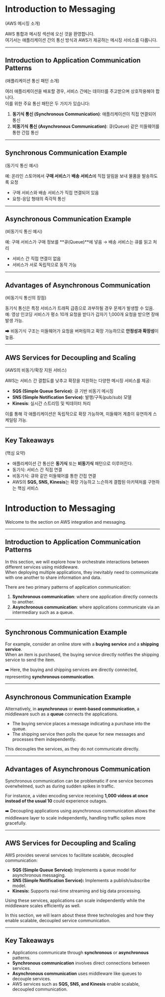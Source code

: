 # Introduction to Messaging  
(AWS 메시징 소개)

AWS 통합과 메시징 섹션에 오신 것을 환영합니다.  
여기서는 애플리케이션 간의 통신 방식과 AWS가 제공하는 메시징 서비스를 다룹니다.  

---

## Introduction to Application Communication Patterns  
(애플리케이션 통신 패턴 소개)

여러 애플리케이션을 배포할 경우, 서비스 간에는 데이터를 주고받으며 상호작용해야 합니다.  
이를 위한 주요 통신 패턴은 두 가지가 있습니다:

1. **동기식 통신 (Synchronous Communication)**: 애플리케이션이 직접 연결되어 통신  
2. **비동기식 통신 (Asynchronous Communication)**: 큐(Queue) 같은 미들웨어를 통한 간접 통신  

---

## Synchronous Communication Example  
(동기식 통신 예시)

예: 온라인 스토어에서 **구매 서비스**가 **배송 서비스**에 직접 알림을 보내 물품을 발송하도록 요청  
- 구매 서비스와 배송 서비스가 직접 연결되어 있음  
- 요청-응답 형태의 즉각적 통신  

---

## Asynchronous Communication Example  
(비동기식 통신 예시)

예: 구매 서비스가 구매 정보를 **큐(Queue)**에 넣음 → 배송 서비스는 큐를 읽고 처리  
- 서비스 간 직접 연결이 없음  
- 서비스가 서로 독립적으로 동작 가능  

---

## Advantages of Asynchronous Communication  
(비동기식 통신의 장점)

동기식 통신은 특정 서비스가 트래픽 급증으로 과부하될 경우 문제가 발생할 수 있음.  
예: 영상 인코딩 서비스가 평소 10개 요청을 받다가 갑자기 1,000개 요청을 받으면 장애 발생 가능.  

➡ 비동기식 구조는 미들웨어가 요청을 버퍼링하고 확장 가능하므로 **안정성과 확장성**이 높음.  

---

## AWS Services for Decoupling and Scaling  
(AWS의 비동기/확장 지원 서비스)

AWS는 서비스 간 결합도를 낮추고 확장을 지원하는 다양한 메시징 서비스를 제공:  

- **SQS (Simple Queue Service)**: 큐 기반 비동기 메시징  
- **SNS (Simple Notification Service)**: 발행/구독(pub/sub) 모델  
- **Kinesis**: 실시간 스트리밍 및 빅데이터 처리  

이를 통해 각 애플리케이션은 독립적으로 확장 가능하며, 미들웨어 계층이 유연하게 스케일링 가능.  

---

## Key Takeaways  
(핵심 요약)

- 애플리케이션 간 통신은 **동기식** 또는 **비동기식** 패턴으로 이루어진다.  
- 동기식: 서비스 간 직접 연결  
- 비동기식: 큐와 같은 미들웨어를 통한 간접 연결  
- AWS의 **SQS, SNS, Kinesis**는 확장 가능하고 느슨하게 결합된 아키텍처를 구현하는 핵심 서비스  



# Introduction to Messaging  

Welcome to the section on AWS integration and messaging.  

---

## Introduction to Application Communication Patterns  

In this section, we will explore how to orchestrate interactions between different services using middleware.  
When deploying multiple applications, they inevitably need to communicate with one another to share information and data.  

There are two primary patterns of application communication:  

1. **Synchronous communication**: where one application directly connects to another.  
2. **Asynchronous communication**: where applications communicate via an intermediary such as a queue.  

---

## Synchronous Communication Example  

For example, consider an online store with a **buying service** and a **shipping service**.  
When an item is purchased, the buying service directly notifies the shipping service to send the item.  

➡️ Here, the buying and shipping services are directly connected, representing **synchronous communication**.  

---

## Asynchronous Communication Example  

Alternatively, in **asynchronous** or **event-based communication**, a middleware such as a **queue** connects the applications.  

- The buying service places a message indicating a purchase into the queue.  
- The shipping service then polls the queue for new messages and processes them independently.  

This decouples the services, as they do not communicate directly.  

---

## Advantages of Asynchronous Communication  

Synchronous communication can be problematic if one service becomes overwhelmed, such as during sudden spikes in traffic.  

For instance, a video encoding service receiving **1,000 videos at once instead of the usual 10** could experience outages.  

➡️ Decoupling applications using asynchronous communication allows the middleware layer to scale independently, handling traffic spikes more gracefully.  

---

## AWS Services for Decoupling and Scaling  

AWS provides several services to facilitate scalable, decoupled communication:  

- **SQS (Simple Queue Service):** Implements a queue model for asynchronous messaging.  
- **SNS (Simple Notification Service):** Implements a publish/subscribe model.  
- **Kinesis:** Supports real-time streaming and big data processing.  

Using these services, applications can scale independently while the middleware scales efficiently as well.  

In this section, we will learn about these three technologies and how they enable scalable, decoupled service communication.  

---

## Key Takeaways  

- Applications communicate through **synchronous** or **asynchronous** patterns.  
- **Synchronous communication** involves direct connections between services.  
- **Asynchronous communication** uses middleware like queues to decouple services.  
- AWS services such as **SQS, SNS, and Kinesis** enable scalable, decoupled communication. 


